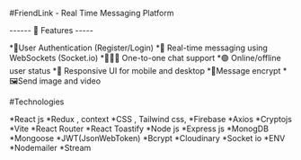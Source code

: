 #FriendLink - Real Time Messaging Platform

------ 🚀 Features -----

*🔐User Authentication (Register/Login)
*💬 Real-time messaging using WebSockets (Socket.io)
*🧑‍🤝‍🧑 One-to-one chat support
*🟢 Online/offline user status
*📱 Responsive UI for mobile and desktop 
*🔐Message encrypt
*🖼️Send image and video


#Technologies

*React js
*Redux , context
*CSS , Tailwind css,
*Firebase
*Axios
*Cryptojs
*Vite
*React Router
*React Toastify
*Node js
*Express js
*MonogDB
*Mongoose
*JWT(JsonWebToken)
*Bcrypt
*Cloudinary
*Socket io
*ENV
*Nodemailer
*Stream